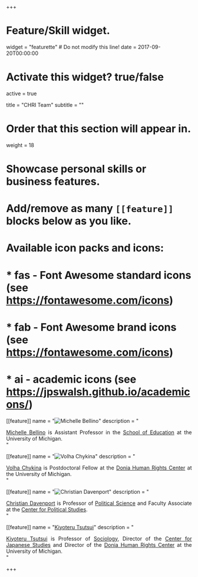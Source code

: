 +++
# Feature/Skill widget.
widget = "featurette"  # Do not modify this line!
date = 2017-09-20T00:00:00

# Activate this widget? true/false
active = true

title = "CHRI Team"
subtitle = ""

# Order that this section will appear in.
weight = 18

# Showcase personal skills or business features.
# 
# Add/remove as many `[[feature]]` blocks below as you like.
# 
# Available icon packs and icons:
# * fas - Font Awesome standard icons (see https://fontawesome.com/icons)
# * fab - Font Awesome brand icons (see https://fontawesome.com/icons)
# * ai - academic icons (see https://jpswalsh.github.io/academicons/)

[[feature]]
  name = "![Michelle Bellino](https://hopeful-meninsky-348e1c.netlify.com/img/team/bellino.png)"
  description = "<div style="text-align: justify">[Michelle Bellino](http://michellejbellino.com/) is Assistant Professor in the [School of Education](http://www.soe.umich.edu/) at the University of Michigan.</div>"

[[feature]]
  name = "![Volha Chykina](https://hopeful-meninsky-348e1c.netlify.com/img/team/chykina.jpg)"
  description = "<div style="text-align: justify">[Volha Chykina](http://volhachykina.org) is Postdoctoral Fellow at the [Donia Human Rights Center](https://ii.umich.edu/humanrights) at the University of Michigan.</div>"

[[feature]]
  name = "![Christian Davenport](https://hopeful-meninsky-348e1c.netlify.com/img/team/davenport.png)"
  description = "<div style="text-align: justify">[Christian Davenport](https://christiandavenportphd.weebly.com/) is Professor of [Political Science](https://lsa.umich.edu/polisci) and Faculty Associate at the [Center for Political Studies](https://www.isr.umich.edu/cps/).</div>"

[[feature]]
  name = "[Kiyoteru Tsutsui](https://hopeful-meninsky-348e1c.netlify.com/img/team/tsutsui.png)"
  description = "<div style="text-align: justify">[Kiyoteru Tsutsui](https://lsa.umich.edu/soc/people/faculty/tsutsui.html) is Professor of [Sociology](https://lsa.umich.edu/soc/), Director of the [Center for Japanese Studies](https://ii.umich.edu/cjs) and Director of the [Donia Human Rights Center](https://ii.umich.edu/humanrights) at the University of Michigan.</div>"


+++
